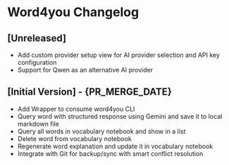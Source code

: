 # Word4you Changelog

## [Unreleased]

- Add custom provider setup view for AI provider selection and API key configuration
- Support for Qwen as an alternative AI provider

## [Initial Version] - {PR_MERGE_DATE}

- Add Wrapper to consume word4you CLI
- Query word with structured response using Gemini and save it to local markdown file
- Query all words in vocabulary notebook and show in a list
- Delete word from vocabulary notebook
- Regenerate word explanation and update it in vocabulary notebook
- Integrate with Git for backup/sync with smart conflict resolution